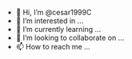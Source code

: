 - 👋 Hi, I’m @cesar1999C
- 👀 I’m interested in ...
- 🌱 I’m currently learning ...
- 💞️ I’m looking to collaborate on ...
- 📫 How to reach me ...

<!---
cesar1999C/cesar1999C is a ✨ special ✨ repository because its `README.md` (this file) appears on your GitHub profile.
You can click the Preview link to take a look at your changes.
--->
